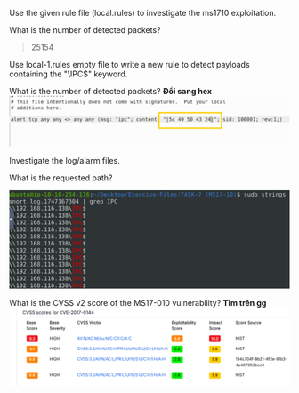 Use the given rule file (local.rules) to investigate the ms1710 exploitation.

What is the number of detected packets?
>25154

Use local-1.rules empty file to write a new rule to detect payloads containing the "\IPC$" keyword.

What is the number of detected packets?
**Đổi sang hex**
![alt text](../png/SnortChall/snc17.png)

Investigate the log/alarm files.

What is the requested path?

![alt text](../png/SnortChall/snc18.png)


What is the CVSS v2 score of the MS17-010 vulnerability?
**Tìm trên gg**
![alt text](../png/SnortChall/snc19.png)
